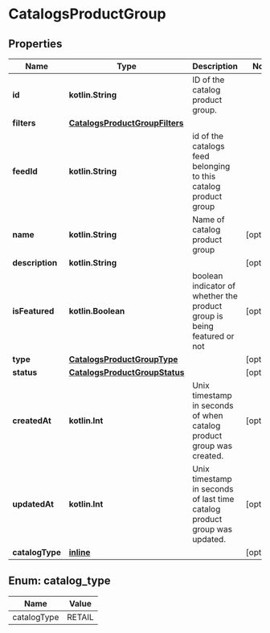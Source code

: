 
# CatalogsProductGroup

## Properties
Name | Type | Description | Notes
------------ | ------------- | ------------- | -------------
**id** | **kotlin.String** | ID of the catalog product group. | 
**filters** | [**CatalogsProductGroupFilters**](CatalogsProductGroupFilters.md) |  | 
**feedId** | **kotlin.String** | id of the catalogs feed belonging to this catalog product group | 
**name** | **kotlin.String** | Name of catalog product group |  [optional]
**description** | **kotlin.String** |  |  [optional]
**isFeatured** | **kotlin.Boolean** | boolean indicator of whether the product group is being featured or not |  [optional]
**type** | [**CatalogsProductGroupType**](CatalogsProductGroupType.md) |  |  [optional]
**status** | [**CatalogsProductGroupStatus**](CatalogsProductGroupStatus.md) |  |  [optional]
**createdAt** | **kotlin.Int** | Unix timestamp in seconds of when catalog product group was created. |  [optional]
**updatedAt** | **kotlin.Int** | Unix timestamp in seconds of last time catalog product group was updated. |  [optional]
**catalogType** | [**inline**](#CatalogType) |  |  [optional]


<a id="CatalogType"></a>
## Enum: catalog_type
Name | Value
---- | -----
catalogType | RETAIL



